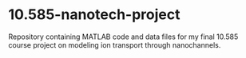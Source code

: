 # 10.585-nanotech-project
Repository containing MATLAB code and data files for my final 10.585 course project on modeling ion transport through nanochannels.
